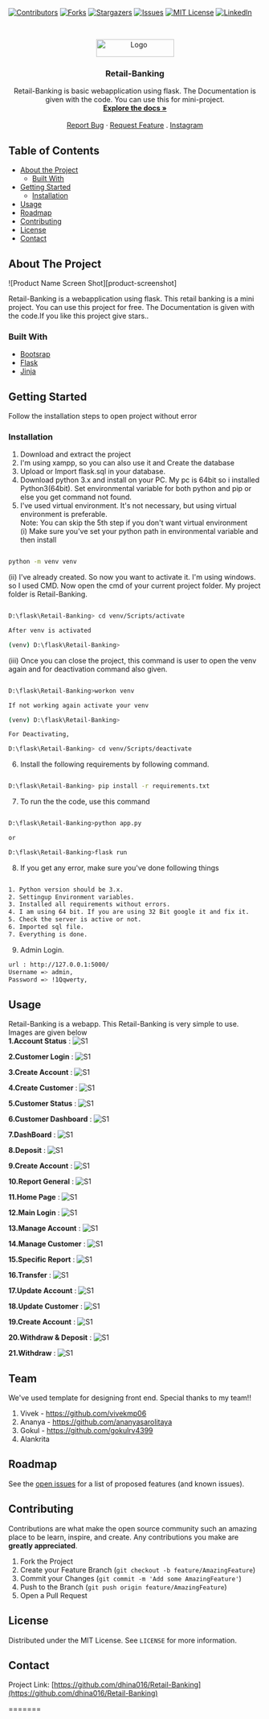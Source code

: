 <!-- PROJECT SHIELDS -->
<!--
*** I'm using markdown "reference style" links for readability.
*** Reference links are enclosed in brackets [ ] instead of parentheses ( ).
*** See the bottom of this document for the declaration of the reference variables
*** for contributors-url, forks-url, etc. This is an optional, concise syntax you may use.
*** https://www.markdownguide.org/basic-syntax/#reference-style-links
-->
[![Contributors][contributors-shield]][contributors-url]
[![Forks][forks-shield]][forks-url]
[![Stargazers][stars-shield]][stars-url]
[![Issues][issues-shield]][issues-url]
[![MIT License][license-shield]][license-url]
[![LinkedIn][linkedin-shield]][linkedin-url]



<!-- PROJECT LOGO -->
<br />
<p align="center">
  <a href="https://github.com/dhina016/Retail-Banking">
    <img src="screenshot/logo.png" alt="Logo" width="155" height="35">
  </a>

  <h3 align="center">Retail-Banking</h3>

  <p align="center">
Retail-Banking is basic webapplication using flask. The Documentation is given with the code. You can use this for mini-project.
    <br />
    <a href="https://github.com/dhina016/Retail-Banking"><strong>Explore the docs »</strong></a>
    <br />
    <br />
    <a href="https://github.com/dhina016/Retail-Banking/issues">Report Bug</a>
    ·
    <a href="https://github.com/dhina016/Retail-Banking/issues">Request Feature</a>
    .
    <a href="https://www.instagram.com/anintrovertinlove/">Instagram</a>
  </p>
</p>



<!-- TABLE OF CONTENTS -->
## Table of Contents

* [About the Project](#about-the-project)
  * [Built With](#built-with)
* [Getting Started](#getting-started)
  * [Installation](#installation)
* [Usage](#usage)
* [Roadmap](#roadmap)
* [Contributing](#contributing)
* [License](#license)
* [Contact](#contact)



<!-- ABOUT THE PROJECT -->
## About The Project

![Product Name Screen Shot][product-screenshot]
  
Retail-Banking is a webapplication using flask. This retail banking is a mini project. You can
use this project for free. The Documentation is given with the code.If you like this project give stars..


### Built With

* [Bootsrap](https://getbootstrap.com/)
* [Flask](https://flask.palletsprojects.com/en/1.1.x/)
* [Jinja](https://jinja.palletsprojects.com/en/2.11.x/)

<!-- GETTING STARTED -->
## Getting Started

Follow the installation steps to open project without error

### Installation
 
1. Download and extract the project
2. I'm using xampp, so you can also use it and Create the database
3. Upload or Import flask.sql in your database. 
4. Download python 3.x and install on your PC. My pc is 64bit so i installed Python3(64bit). Set environmental variable for both python and pip or else you get command not found.
5. I've used virtual environment. It's not necessary, but using virtual environment is preferable.  
Note: You can skip the 5th step if you don't want virtual environment  
(i) Make sure you've set your python path in environmental variable and then install 
```sh

python -m venv venv

```
(ii) I've already created. So now you want to activate it. I'm using windows. so I used CMD. Now open the cmd of your current project folder. My project folder is Retail-Banking.
```sh

D:\flask\Retail-Banking> cd venv/Scripts/activate

After venv is activated

(venv) D:\flask\Retail-Banking>

```
(iii) Once you can close the project, this command is user to open the venv again and for deactivation command also given.
```sh

D:\flask\Retail-Banking>workon venv

If not working again activate your venv

(venv) D:\flask\Retail-Banking>

For Deactivating,

D:\flask\Retail-Banking> cd venv/Scripts/deactivate

```
6. Install the following requirements by following command.
```sh

D:\flask\Retail-Banking> pip install -r requirements.txt

```
7. To run the the code, use this command 
```sh

D:\flask\Retail-Banking>python app.py

or

D:\flask\Retail-Banking>flask run

```

8. If you get any error, make sure you've done following things 
```sh

1. Python version should be 3.x.
2. Settingup Environment variables.
3. Installed all requirements without errors.
4. I am using 64 bit. If you are using 32 Bit google it and fix it.
5. Check the server is active or not.
6. Imported sql file.
7. Everything is done.
```
9. Admin Login.
```sh
url : http://127.0.0.1:5000/
Username => admin,
Password => !1Qqwerty,

```
<!-- USAGE EXAMPLES -->
## Usage

Retail-Banking is a webapp. This Retail-Banking is very simple to use. Images are given below  
**1.Account Status** :
![S1][ss1]

**2.Customer Login** :
![S1][ss2]

**3.Create Account** :
![S1][ss3]

**4.Create Customer** :
![S1][ss4]

**5.Customer Status** :
![S1][ss5]

**6.Customer Dashboard** :
![S1][ss6]

**7.DashBoard** :
![S1][ss7]

**8.Deposit** :
![S1][ss8]

**9.Create Account** :
![S1][ss9]

**10.Report General** :
![S1][ss10]

**11.Home Page** :
![S1][ss11]

**12.Main Login** : 
![S1][ss12]

**13.Manage Account** : 
![S1][ss13]

**14.Manage Customer** : 
![S1][ss14]

**15.Specific Report** : 
![S1][ss15]

**16.Transfer** : 
![S1][ss16]

**17.Update Account** :
![S1][ss17]

**18.Update Customer** : 
![S1][ss18]

**19.Create Account** :
![S1][ss19]

**20.Withdraw & Deposit** : 
![S1][ss20]

**21.Withdraw** :
![S1][ss21]


<!-- TEAM -->
## Team

We've used template for designing front end. Special thanks to my team!!
1. Vivek - https://github.com/vivekmp06
2. Ananya - https://github.com/ananyasarolitaya
3. Gokul - https://github.com/gokulrv4399
4. Alankrita

<!-- ROADMAP -->
## Roadmap

See the [open issues](https://github.com/dhina016/Retail-Banking/issues) for a list of proposed features (and known issues).



<!-- CONTRIBUTING -->
## Contributing

Contributions are what make the open source community such an amazing place to be learn, inspire, and create. Any contributions you make are **greatly appreciated**.

1. Fork the Project
2. Create your Feature Branch (`git checkout -b feature/AmazingFeature`)
3. Commit your Changes (`git commit -m 'Add some AmazingFeature'`)
4. Push to the Branch (`git push origin feature/AmazingFeature`)
5. Open a Pull Request



<!-- LICENSE -->
## License

Distributed under the MIT License. See `LICENSE` for more information.



<!-- CONTACT -->
## Contact

Project Link: [https://github.com/dhina016/Retail-Banking](https://github.com/dhina016/Retail-Banking)




<!-- MARKDOWN LINKS & IMAGES -->
[contributors-shield]: https://img.shields.io/github/contributors/dhina016/Retail-Banking.svg?style=flat-square
[contributors-url]: https://github.com/dhina016/Retail-Banking/graphs/contributors
[forks-shield]: https://img.shields.io/github/forks/dhina016/Retail-Banking.svg?style=flat-square
[forks-url]: https://github.com/dhina016/Retail-Banking/network/members
[stars-shield]: https://img.shields.io/github/stars/dhina016/Retail-Banking.svg?style=flat-square
[stars-url]: https://github.com/dhina016/Retail-Banking/stargazers
[issues-shield]: https://img.shields.io/github/issues/dhina016/Retail-Banking.svg?style=flat-square
[issues-url]: https://github.com/dhina016/Retail-Banking/issues
[license-shield]: https://img.shields.io/github/license/dhina016/Retail-Banking.svg?style=flat-square
[license-url]: https://github.com/dhina016/Retail-Banking/blob/master/LICENSE.txt
[linkedin-shield]: https://img.shields.io/badge/-LinkedIn-black.svg?style=flat-square&logo=linkedin&colorB=555
[linkedin-url]: https://www.linkedin.com/in/dhina016/
[ss1]: screenshot/ss1.PNG
[ss2]: screenshot/ss2.PNG
[ss3]: screenshot/ss3.PNG
[ss4]: screenshot/ss4.PNG
[ss5]: screenshot/ss5.PNG
[ss6]: screenshot/ss6.PNG
[ss7]: screenshot/ss7.PNG
[ss8]: screenshot/ss8.PNG
[ss9]: screenshot/ss9.PNG
[ss10]: screenshot/ss10.PNG
[ss11]: screenshot/ss11.PNG
[ss12]: screenshot/ss12.PNG
[ss13]: screenshot/ss13.PNG
[ss14]: screenshot/ss14.PNG
[ss15]: screenshot/ss15.PNG
[ss16]: screenshot/ss16.PNG
[ss17]: screenshot/ss17.PNG
[ss18]: screenshot/ss18.PNG
[ss19]: screenshot/ss19.PNG
[ss20]: screenshot/ss20.PNG
[ss21]: screenshot/ss21.PNG
=======